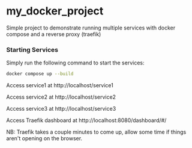 # my_docker_project
Simple project to demonstrate running multiple services with docker compose and a reverse proxy (traefik)

### Starting Services
Simply run the following command to start the services:
```sh
docker compose up --build
```

Access service1 at http://localhost/service1

Access service2 at http://localhost/service2

Access service3 at http://localhost/service3

Access Traefik dashboard at http://localhost:8080/dashboard/#/

NB: Traefik takes a couple minutes to come up, allow some time if things aren't opening on the browser.
